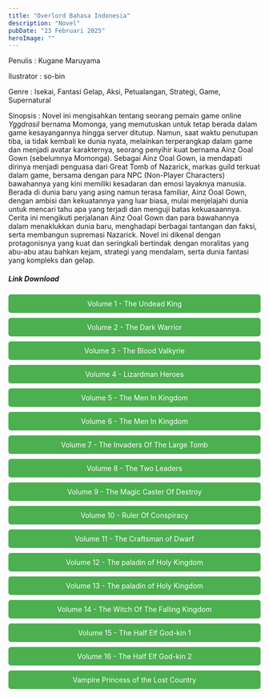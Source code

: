 ```yaml
---
title: "Overlord Bahasa Indonesia"
description: "Novel"
pubDate: "23 Februari 2025"
heroImage: ""
---
```


Penulis : Kugane Maruyama

Ilustrator : so-bin

Genre : Isekai, Fantasi Gelap, Aksi, Petualangan, Strategi, Game, Supernatural

Sinopsis : Novel ini mengisahkan tentang seorang pemain game online *Yggdrasil* bernama Momonga, yang memutuskan untuk tetap berada dalam game kesayangannya hingga server ditutup. Namun, saat waktu penutupan tiba, ia tidak kembali ke dunia nyata, melainkan terperangkap dalam game dan menjadi avatar karakternya, seorang penyihir kuat bernama Ainz Ooal Gown (sebelumnya Momonga).  Sebagai Ainz Ooal Gown, ia mendapati dirinya menjadi penguasa dari Great Tomb of Nazarick, markas guild terkuat dalam game, bersama dengan para NPC (Non-Player Characters) bawahannya yang kini memiliki kesadaran dan emosi layaknya manusia.  Berada di dunia baru yang asing namun terasa familiar, Ainz Ooal Gown, dengan ambisi dan kekuatannya yang luar biasa, mulai menjelajahi dunia untuk mencari tahu apa yang terjadi dan menguji batas kekuasaannya. Cerita ini mengikuti perjalanan Ainz Ooal Gown dan para bawahannya dalam menaklukkan dunia baru, menghadapi berbagai tantangan dan faksi, serta membangun supremasi Nazarick. Novel ini dikenal dengan protagonisnya yang kuat dan seringkali bertindak dengan moralitas yang abu-abu atau bahkan kejam, strategi yang mendalam, serta dunia fantasi yang kompleks dan gelap.
<!DOCTYPE html>
<html>
<head>
  <style>
  .download-button {
      display: block;
      margin: 10px 0;
      padding: 10px 20px;
      background-color: #4CAF50;
      color: white;
      text-align: center;
      text-decoration: none;
      border: none;
      border-radius: 5px;
    }
  </style>
</head>
<body>

  <h5>Link Download</h5>

  <a href="https://gawr-index.floral.workers.dev/0:/LN%20&%20WN/LN%20&%20WN%20Jepang%20P1/Overlord/Overlord%20Volume%201%20-%20The%20Undead%20King%20-%20CSNovel.Blogspot.Com.pdf" class="download-button" download>Volume 1 - The Undead King</a>
  <a href="https://gawr-index.floral.workers.dev/0:/LN%20&%20WN/LN%20&%20WN%20Jepang%20P1/Overlord/Overlord%20Volume%202%20-%20The%20Dark%20Warrior%20-%20CSNovel.Blogspot.Com.pdf" class="download-button" download>Volume 2 - The Dark Warrior</a>
  <a href="https://gawr-index.floral.workers.dev/0:/LN%20&%20WN/LN%20&%20WN%20Jepang%20P1/Overlord/Overlord%20Volume%203%20-%20The%20Blood%20Valkyrie%20-%20CSNovel.Blogspot.Com.pdf" class="download-button" download>Volume 3 - The Blood Valkyrie</a>
  <a href="https://gawr-index.floral.workers.dev/0:/LN%20&%20WN/LN%20&%20WN%20Jepang%20P1/Overlord/Overlord%20Volume%204%20-%20Lizardman%20Heroes%20-%20CSNovel.Blogspot.Com.pdf" class="download-button" download>Volume 4 - Lizardman Heroes</a>
  <a href="https://gawr-index.floral.workers.dev/0:/LN%20&%20WN/LN%20&%20WN%20Jepang%20P1/Overlord/Overlord%20Volume%205%20-%20The%20Men%20In%20Kingdom%20-%20CSNovel.Blogspot.Com.pdf" class="download-button" download>Volume 5 - The Men In Kingdom</a>
  <a href="https://gawr-index.floral.workers.dev/0:/LN%20&%20WN/LN%20&%20WN%20Jepang%20P1/Overlord/Overlord%20Volume%206%20-%20The%20Men%20In%20Kingdom%20-%20CSNovel.Blogspot.Com.pdf" class="download-button" download>Volume 6 - The Men In Kingdom</a>
  <a href="https://gawr-index.floral.workers.dev/0:/LN%20&%20WN/LN%20&%20WN%20Jepang%20P1/Overlord/Overlord%20Volume%207%20-%20The%20Invaders%20Of%20The%20Large%20Tomb%20-%20CSNovel.Blogspot.Com.pdf" class="download-button" download>Volume 7 - The Invaders Of The Large Tomb</a>
  <a href="https://gawr-index.floral.workers.dev/0:/LN%20&%20WN/LN%20&%20WN%20Jepang%20P1/Overlord/Overlord%20Volume%208%20-%20The%20Two%20Leaders%20-%20CSNovel.Blogspot.Com.pdf" class="download-button" download>Volume 8 - The Two Leaders</a>
  <a href="https://gawr-index.floral.workers.dev/0:/LN%20&%20WN/LN%20&%20WN%20Jepang%20P1/Overlord/Overlord%20Volume%209%20-%20The%20Magic%20Caster%20Of%20Destroy%20-%20CSNovel.Blogspot.Com.pdf" class="download-button" download>Volume 9 - The Magic Caster Of Destroy</a>
  <a href="https://gawr-index.floral.workers.dev/0:/LN%20&%20WN/LN%20&%20WN%20Jepang%20P1/Overlord/Overlord%20Volume%2010%20-%20Ruler%20Of%20Conspiracy%20-%20CSNovel.Blogspot.Com.pdf" class="download-button" download>Volume 10 - Ruler Of Conspiracy</a>
  <a href="https://gawr-index.floral.workers.dev/0:/LN%20&%20WN/LN%20&%20WN%20Jepang%20P1/Overlord/Overlord%20Volume%2011%20-%20The%20Craftsman%20of%20Dwarf%20-%20CSNovel.Blogspot.Com.pdf" class="download-button" download>Volume 11 - The Craftsman of Dwarf</a>
  <a href="https://gawr-index.floral.workers.dev/0:/LN%20&%20WN/LN%20&%20WN%20Jepang%20P1/Overlord/Overlord%20Volume%2012%20-%20The%20paladin%20of%20Holy%20Kingdom%20-%20CSNovel.Blogspot.Com.pdf" class="download-button" download>Volume 12 - The paladin of Holy Kingdom</a>
  <a href="https://gawr-index.floral.workers.dev/0:/LN%20&%20WN/LN%20&%20WN%20Jepang%20P1/Overlord/Overlord%20Volume%2013%20-%20The%20paladin%20of%20Holy%20Kingdom%20-%20CSNovel.Blogspot.Com.pdf" class="download-button" download>Volume 13 - The paladin of Holy Kingdom</a>
  <a href="https://gawr-index.floral.workers.dev/0:/LN%20&%20WN/LN%20&%20WN%20Jepang%20P1/Overlord/Overlord%20Volume%2014%20-%20The%20Witch%20Of%20The%20Falling%20Kingdom%20-%20CSNovel.Blogspot.com.pdf" class="download-button" download>Volume 14 - The Witch Of The Falling Kingdom</a>
  <a href="https://gawr-index.floral.workers.dev/0:/LN%20&%20WN/LN%20&%20WN%20Jepang%20P1/Overlord/Overlord%20Volume%2015%20-%20The%20Half%20Elf%20God-kin%201%20-%20Delta%20CAG.pdf.pdf" class="download-button" download>Volume 15 - The Half Elf God-kin 1</a>
  <a href="https://gawr-index.floral.workers.dev/0:/LN%20&%20WN/LN%20&%20WN%20Jepang%20P1/Overlord/Overlord%20Volume%2016%20-%20The%20Half%20Elf%20God-kin%202.pdf.pdf" class="download-button" download>Volume 16 - The Half Elf God-kin 2</a>
  <a href="https://gawr-index.floral.workers.dev/0:/LN%20&%20WN/LN%20&%20WN%20Jepang%20P1/Overlord/Overlord%20Vampire%20Princess%20of%20the%20Lost%20Country.pdf" class="download-button" download>Vampire Princess of the Lost Country</a>

</body>
</html>


